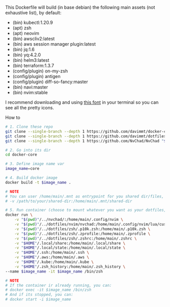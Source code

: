 This Dockerfile will build (in base debian) the following main assets (not
exhaustive list), by default:

- (bin) kubectl:1.20.9
- (apt) zsh
- (apt) neovim
- (bin) awscliv2:latest
- (bin) aws session manager plugin:latest
- (bin) jq:1.6
- (bin) yq:4.2.0
- (bin) helm3:latest
- (bin) terraform:1.3.7
- (config/plugin) on-my-zsh
- (config/plugin) antigen
- (config/plugin) diff-so-fancy:master
- (bin) navi:master
- (bin) nvim:stable

I recommend downloading and using
[this font](https://github.com/ryanoasis/nerd-fonts/releases/download/v3.0.2/FiraCode.zip)
in your terminal so you can see all the pretty icons.

How to
```bash
# 1. Clone these repo
git clone --single-branch --depth 1 https://github.com/davimmt/docker-core "$(pwd)"/docker-core
git clone --single-branch --depth 1 https://github.com/davimmt/dotfiles "$(pwd)"/dotfiles
git clone --single-branch --depth 1 https://github.com/NvChad/NvChad "$(pwd)"/nvchad

# 2. Go into its dir
cd docker-core

# 3. Define image name var
image_name=core

# 4. Build docker image 
docker build -t $image_name .

# NOTE
# You can user /home/main/.mnt as entrypoint for you shared dir/files, e.g:
# -v /path/to/your/shared-dir:/home/main/.mnt/shared-dir

# 5. Run container (choose to mount whatever you want as your dotfiles, I like this)
docker run \
    -v "$(pwd)"/../nvchad/:/home/main/.config/nvim \
    -v "$(pwd)"/../dotfiles/nvim/nvchad:/home/main/.config/nvim/lua/custom \
    -v "$(pwd)"/../dotfiles/zsh/.p10k.zsh:/home/main/.p10k.zsh \
    -v "$(pwd)"/../dotfiles/zsh/.zprofile:/home/main/.zprofile \
    -v "$(pwd)"/../dotfiles/zsh/.zshrc:/home/main/.zshrc \
    -v "$HOME"/.local/share:/home/main/.local/share \
    -v "$HOME"/.local/state:/home/main/.local/state \
    -v "$HOME"/.ssh:/home/main/.ssh \
    -v "$HOME"/.aws:/home/main/.aws \
    -v "$HOME"/.kube:/home/main/.kube \
    -v "$HOME"/.zsh_history:/home/main/.zsh_history \
--name $image_name -it $image_name /bin/zsh

# NOTE
# If the container ir already running, you can:
# docker exec -it $image_name /bin/zsh
# And if its stopped, you can:
# docker start -i $image_name
```
